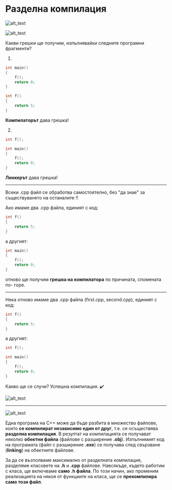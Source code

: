 # Разделна компилация

![alt_text](https://i.ibb.co/KsfDr85/h-cpp.png)

![alt_text](https://i.ibb.co/fD6XLJM/Compilation.png)

Какви грешки ще получим, изпълнявайки следните програмни фрагменти?  

1. 
```c++
int main()
{
	f();
	return 0;
}

int f()
{
	return 5;
}
```
**Компилаторът** дава грешка!  

2. 
```c++
int f();

int main()
{
	f();
	return 0;
}
```
**Линкерът** дава грешка!  

---

Всеки .cpp файл се обработва самостоятелно, без "да знае" за съществуването на останалите :bangbang:  

Ако имаме два .cpp файла, единият с код:
```c++
int f()
{
	return 5;
}
```
а другият:
```c++
int main()
{
	f();
	return 0;
}
```
отново ще получим **грешка на компилатора** по причината, спомената по- горе.  

---
Нека отново имаме два .cpp файла (first.cpp, second.cpp), единият с код:
```c++
int f()
{
	return 5;
}
```
а другият:
```c++
int f();

int main()
{
	f();
	return 0;
}
```
Какво ще се случи? Успешна компилация. :heavy_check_mark:

![alt_text](https://i.ibb.co/Gcywtts/Linking.png)

---

![alt_text](https://i.ibb.co/7kxRV1K/Compilation-2.png)

Една програма на С++ може да бъде разбита в множество файлове, които **се компилират независимо един от друг**, т.е. се осъществява **разделна компилация**. В резултат на компилацията се получават няколко **обектни файла** (файлове с разширение **.obj**). Изпълнимият код на програмата (файл с разширение **.ехе**) се получава след свързване (**linking**) на обектните файлове.  

За да се възполваме максимално от разделната компилация, разделяме класовете на **.h** и **.cpp** файлове. Навсякъде, където работим с класа, ще включваме **само .h файла**. По този начин, ако променим реализацията на някоя от функциите на класа, ще се  **прекомпилира само този файл**.  
